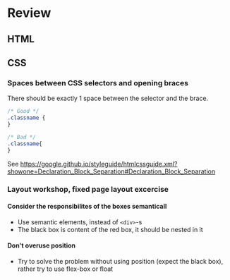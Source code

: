 # Review
## HTML

## CSS

### Spaces between CSS selectors and opening braces
There should be exactly 1 space between the selector and the brace.
```css
/* Good */
.classname {
}

/* Bad */
.classname{
}
```
See https://google.github.io/styleguide/htmlcssguide.xml?showone=Declaration_Block_Separation#Declaration_Block_Separation

### Layout workshop, fixed page layout excercise
#### Consider the responsibilites of the boxes semanticall
 - Use semantic elements, instead of `<div>`-s
 - The black box is content of the red box, it should be nested in it
#### Don't overuse position
 - Try to solve the problem without using position (expect the black box), rather try to use flex-box or float
